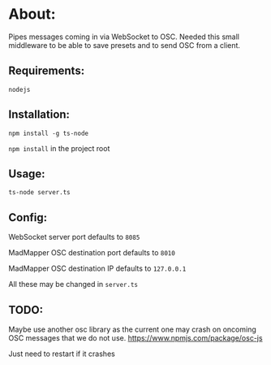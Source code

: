 # About:

Pipes messages coming in via WebSocket to OSC. Needed this small middleware to be able to save presets and to send OSC from a client.

## Requirements:

`nodejs`

## Installation:

`npm install -g ts-node`

`npm install` in the project root

## Usage:

`ts-node server.ts`

## Config:

WebSocket server port defaults to `8085`

MadMapper OSC destination port defaults to `8010`

MadMapper OSC destination IP defaults to `127.0.0.1`

All these may be changed in `server.ts`

## TODO:

Maybe use another osc library as the current one may crash on oncoming OSC messages that we do not use. https://www.npmjs.com/package/osc-js

Just need to restart if it crashes
